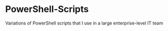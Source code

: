 # PowerShell-Scripts
Variations of PowerShell scripts that I use in a large enterprise-level IT team
